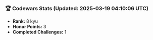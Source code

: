 ### 🏆 Codewars Stats (Updated: 2025-03-19 04:10:06 UTC)

- **Rank:** 8 kyu
- **Honor Points:** 3
- **Completed Challenges:** 1
